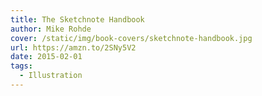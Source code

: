 ```yaml
---
title: The Sketchnote Handbook
author: Mike Rohde
cover: /static/img/book-covers/sketchnote-handbook.jpg
url: https://amzn.to/2SNy5V2
date: 2015-02-01
tags:
  - Illustration
---
```

